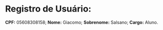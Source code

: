 # Registro de Usuário:

**CPF:** 05608308158;
**Nome:** Giacomo;
**Sobrenome:** Salsano;
**Cargo:** Aluno.
